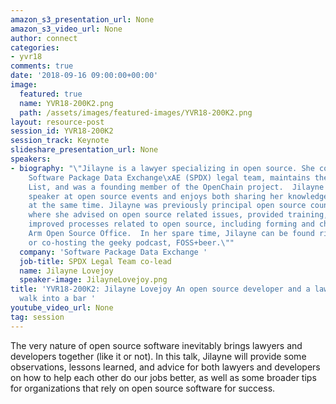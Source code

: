 ```yaml
---
amazon_s3_presentation_url: None
amazon_s3_video_url: None
author: connect
categories:
- yvr18
comments: true
date: '2018-09-16 09:00:00+00:00'
image:
  featured: true
  name: YVR18-200K2.png
  path: /assets/images/featured-images/YVR18-200K2.png
layout: resource-post
session_id: YVR18-200K2
session_track: Keynote
slideshare_presentation_url: None
speakers:
- biography: "\"Jilayne is a lawyer specializing in open source. She co-leads the
    Software Package Data Exchange\xAE (SPDX) legal team, maintains the SPDX License
    List, and was a founding member of the OpenChain project.  Jilayne is a frequent
    speaker at open source events and enjoys both sharing her knowledge and learning
    at the same time. Jilayne was previously principal open source counsel at Arm,
    where she advised on open source related issues, provided training, and drove
    improved processes related to open source, including forming and chairing the
    Arm Open Source Office.  In her spare time, Jilayne can be found riding her bike(s)
    or co-hosting the geeky podcast, FOSS+beer.\""
  company: 'Software Package Data Exchange '
  job-title: SPDX Legal Team co-lead
  name: Jilayne Lovejoy
  speaker-image: JilayneLovejoy.png
title: 'YVR18-200K2: Jilayne Lovejoy An open source developer and a lawyer
  walk into a bar '
youtube_video_url: None
tag: session
---
```


The very nature of open source software inevitably brings lawyers and developers together (like it or not). In this talk, Jilayne will provide some observations, lessons learned, and advice for both lawyers and developers on how to help each other do our jobs better, as well as some broader tips for organizations that rely on open source software for success.